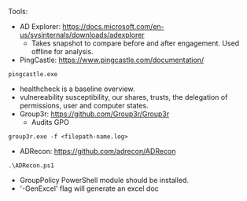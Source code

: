 Tools:
- AD Explorer: https://docs.microsoft.com/en-us/sysinternals/downloads/adexplorer
  - Takes snapshot to compare before and after engagement. Used offline for analysis.
- PingCastle: https://www.pingcastle.com/documentation/
```
pingcastle.exe
```
  - healthcheck is a baseline overview.
  - vulnereability susceptibility, our shares, trusts, the delegation of permissions, user and computer states.
- Group3r: https://github.com/Group3r/Group3r
  - Audits GPO
```
group3r.exe -f <filepath-name.log> 
```
- ADRecon: https://github.com/adrecon/ADRecon
```
.\ADRecon.ps1
```
- GroupPolicy PowerShell module should be installed.
- '-GenExcel' flag will generate an excel doc
